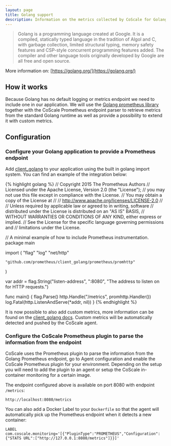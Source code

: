 ```yaml
---
layout: page
title: Golang support
description: Information on the metrics collected by CoScale for Golang.
---
```


> Golang is a programming language created at Google. It is a compiled, statically typed language in the tradition of Algol and C, with garbage collection, limited structural typing, memory safety features and CSP-style concurrent programming features added. The compiler and other language tools originally developed by Google are all free and open source.

More information on: [https://golang.org/](https://golang.org/)

## How it works

Because Golang has no default logging or metrics endpoint we need to include one in our application. We will use the [Golang prometheus library](https://github.com/prometheus/client_golang) together with the CoScale Prometheus endpoint parser to retrieve metrics from the standard Golang runtime as well as provide a possibility to extend it with custom metrics.

## Configuration

### Configure your Golang application to provide a Prometheus endpoint

Add [client_golang](https://github.com/prometheus/client_golang) to your application using the built in golang import system. You can find an example of the integration below:

{% highlight golang %}
// Copyright 2015 The Prometheus Authors
// Licensed under the Apache License, Version 2.0 (the "License");
// you may not use this file except in compliance with the License.
// You may obtain a copy of the License at
//
// http://www.apache.org/licenses/LICENSE-2.0
//
// Unless required by applicable law or agreed to in writing, software
// distributed under the License is distributed on an "AS IS" BASIS,
// WITHOUT WARRANTIES OR CONDITIONS OF ANY KIND, either express or implied.
// See the License for the specific language governing permissions and
// limitations under the License.

// A minimal example of how to include Prometheus instrumentation.
package main

import (
	"flag"
	"log"
	"net/http"

	"github.com/prometheus/client_golang/prometheus/promhttp"
)

var addr = flag.String("listen-address", ":8080", "The address to listen on for HTTP requests.")

func main() {
	flag.Parse()
	http.Handle("/metrics", promhttp.Handler())
	log.Fatal(http.ListenAndServe(*addr, nil))
}
{% endhighlight %}

It is now possible to also add custom metrics, more information can be found on the [client_golang docs](https://godoc.org/github.com/prometheus/client_golang/prometheus). Custom metrics will be automatically detected and pushed by the CoScale agent.

### Configure the CoScale Prometheus plugin to parse the information from the endpoint

CoScale uses the Prometheus plugin to parse the information from the Golang Prometheus endpoint, go to Agent configuration and enable the CoScale Prometheus plugin for your environment. Depending on the setup you will need to add the plugin to an agent or setup the CoScale in-container monitoring for a certain image.

The endpoint configured above is available on port 8080 with endpoint `/metrics`:

`http://localhost:8080/metrics`

You can also add a Docker Label to your `Dockerfile` so that the agent will automatically pick up the Prometheus endpoint when it detects a new container:

`LABEL com.coscale.monitoring='[{"PluginType":"PROMETHEUS","Configuration":{"STATS URL":["http://127.0.0.1:8080/metrics"]}}]'`
